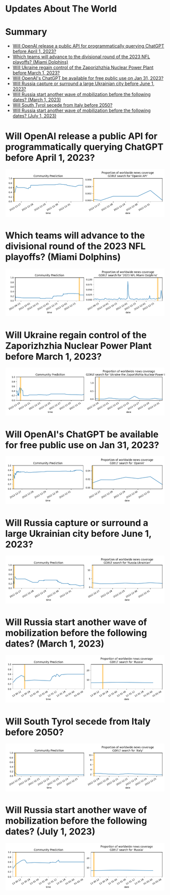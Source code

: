 
Updates About The World
=======================

Summary
=======

* [Will OpenAI release a public API for programmatically querying ChatGPT before April 1, 2023?](#will-openai-release-a-public-api-for-programmatically-querying-chatgpt-before-april-1-2023)
* [Which teams will advance to the divisional round of the 2023 NFL playoffs? (Miami Dolphins)](#which-teams-will-advance-to-the-divisional-round-of-the-2023-nfl-playoffs-miami-dolphins)
* [Will Ukraine regain control of the Zaporizhzhia Nuclear Power Plant before March 1, 2023?](#will-ukraine-regain-control-of-the-zaporizhzhia-nuclear-power-plant-before-march-1-2023)
* [Will OpenAI's ChatGPT be available for free public use on Jan 31, 2023?](#will-openais-chatgpt-be-available-for-free-public-use-on-jan-31-2023)
* [Will Russia capture or surround a large Ukrainian city before June 1, 2023?](#will-russia-capture-or-surround-a-large-ukrainian-city-before-june-1-2023)
* [Will Russia start another wave of mobilization before the following dates? (March 1, 2023)](#will-russia-start-another-wave-of-mobilization-before-the-following-dates-march-1-2023)
* [Will South Tyrol secede from Italy before 2050?](#will-south-tyrol-secede-from-italy-before-2050)
* [Will Russia start another wave of mobilization before the following dates? (July 1, 2023)](#will-russia-start-another-wave-of-mobilization-before-the-following-dates-july-1-2023)

# Will OpenAI release a public API for programmatically querying ChatGPT before April 1, 2023?


![ChatGPT Public API Before April 2023?](assets/01.png)
# Which teams will advance to the divisional round of the 2023 NFL playoffs? (Miami Dolphins)


![Miami Dolphins](assets/02.png)
# Will Ukraine regain control of the Zaporizhzhia Nuclear Power Plant before March 1, 2023?


![Ukraine controls ZNPP by March 2023](assets/03.png)
# Will OpenAI's ChatGPT be available for free public use on Jan 31, 2023?


![ChatGPT Free Availability on January 31, 2023](assets/05.png)
# Will Russia capture or surround a large Ukrainian city before June 1, 2023?


![RUS Captures Major UA City Before June 2023?](assets/06.png)
# Will Russia start another wave of mobilization before the following dates? (March 1, 2023)


![March 1, 2023](assets/07.png)
# Will South Tyrol secede from Italy before 2050?


![South Tyrolean Secession](assets/08.png)
# Will Russia start another wave of mobilization before the following dates? (July 1, 2023)


![July 1, 2023](assets/10.png)